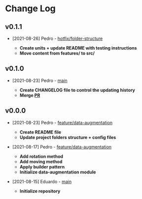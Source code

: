 # Change Log

## v0.1.1

- [2021-08-26] Pedro - [hotfix/folder-structure](https://github.com/duccl/cardiomyopathy-monograph/tree/hotfix/folder-structure)

  - **Create units + update README with testing instructions**
  - **Move content from features/ to src/**

## v0.1.0

- [2021-08-23] Pedro - [main](https://github.com/duccl/cardiomyopathy-monograph)

  - **Create CHANGELOG file to control the updating history**
  - **Merge [PR](https://github.com/duccl/cardiomyopathy-monograph/pull/1)**

## v0.0.0

- [2021-08-23] Pedro - [feature/data-augmentation](https://github.com/duccl/cardiomyopathy-monograph/tree/feature/data-augmentation)

  - **Create README file**
  - **Update project folders structure + config files**

- [2021-08-17] Pedro - [feature/data-augmentation](https://github.com/duccl/cardiomyopathy-monograph/tree/feature/data-augmentation)

  - **Add rotation method**
  - **Add moving method**
  - **Apply builder pattern**
  - **Initialize data-augmentation module**

- [2021-08-15] Eduardo - [main](https://github.com/duccl/cardiomyopathy-monograph)

  - **Initialize repository**
